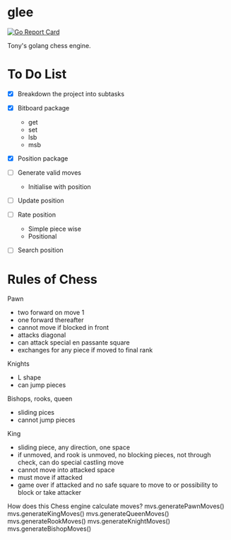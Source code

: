 # glee
[![Go Report Card](https://goreportcard.com/badge/github.com/tonyOreglia/glee)](https://goreportcard.com/report/github.com/tonyOreglia/glee)

Tony's golang chess engine.


# To Do List
- [x] Breakdown the project into subtasks

- [x] Bitboard package
  - get
  - set
  - lsb
  - msb

- [x] Position package

- [ ] Generate valid moves
  - Initialise with position

- [ ] Update position

- [ ] Rate position
  - Simple piece wise
  - Positional

- [ ] Search position

# Rules of Chess

Pawn 
 - two forward on move 1 
 - one forward thereafter 
 - cannot move if blocked in front
 - attacks diagonal
 - can attack special en passante square
 - exchanges for any piece if moved to final rank 

Knights 
 - L shape
 - can jump pieces

Bishops, rooks, queen
 - sliding pices
 - cannot jump pieces 

King 
 - sliding piece, any direction, one space 
 - if unmoved, and rook is unmoved, no blocking pieces, not through check, can do special castling move 
 - cannot move into attacked space 
 - must move if attacked 
 - game over if attacked and no safe square to move to or possibility to block or take attacker 


How does this Chess engine calculate moves? 
  mvs.generatePawnMoves()
	mvs.generateKingMoves()
	mvs.generateQueenMoves()
	mvs.generateRookMoves()
	mvs.generateKnightMoves()
	mvs.generateBishopMoves()


